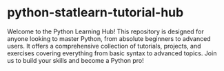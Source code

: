 # python-statlearn-tutorial-hub
Welcome to the Python Learning Hub! This repository is designed for anyone looking to master Python, from absolute beginners to advanced users. It offers a comprehensive collection of tutorials, projects, and exercises covering everything from basic syntax to advanced topics. Join us to build your skills and become a Python pro!
